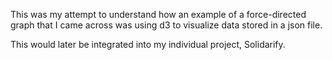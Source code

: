This was my attempt to understand how an example of a force-directed graph that
I came across was using d3 to visualize data stored in a json file.

This would later be integrated into my individual project, Solidarify.
